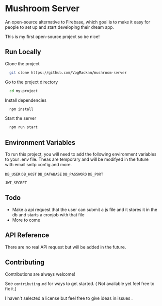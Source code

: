 # Mushroom Server

An open-source alternative to Firebase, which goal is to make it easy for people to set up and start developing their dream app.

This is my first open-source project so be nice!

## Run Locally

Clone the project

```bash
  git clone https://github.com/VpgMackan/mushroom-server
```

Go to the project directory

```bash
  cd my-project
```

Install dependencies

```bash
  npm install
```

Start the server

```bash
  npm run start
```

## Environment Variables

To run this project, you will need to add the following environment variables to your .env file. Theas are temporary and will be modifyed in the future with email smtp config and more.

`DB_USER`
`DB_HOST`
`DB_DATABASE`
`DB_PASSWORD`
`DB_PORT`

`JWT_SECRET`

## Todo

- Make a api request that the user can submit a js file and it stores it in the db and starts a cronjob with that file
- More to come

## API Reference

There are no real API request but will be added in the future.

## Contributing

Contributions are always welcome!

See `contributing.md` for ways to get started. ( Not available yet feel free to fix it.)

I haven't selected a license but feel free to give ideas in issues .
